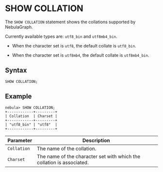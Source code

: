 # SHOW COLLATION

The `SHOW COLLATION` statement shows the collations supported by NebulaGraph.

Currently available types are: `utf8_bin` and `utf8mb4_bin`.

- When the character set is `utf8`, the default collate is `utf8_bin`.

- When the character set is `utf8mb4`, the default collate is `utf8mb4_bin`.

## Syntax

```ngql
SHOW COLLATION;
```

## Example

```ngql
nebula> SHOW COLLATION;
+------------+---------+
| Collation  | Charset |
+------------+---------+
| "utf8_bin" | "utf8"  |
+------------+---------+
```

|Parameter|Description|
|-|-|
|`Collation`|The name of the collation.|
|`Charset`|The name of the character set with which the collation is associated.|
